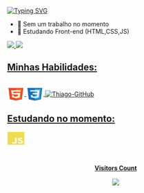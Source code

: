 [![Typing SVG](https://readme-typing-svg.herokuapp.com/?color=000000&size=35&center=true&vCenter=true&width=1000&lines=Olá,+Meu+Nome+é+Thiago+de+Jesus+Xavier;Tenho+18+Anos+de+idade;Moro+em+Macaúbas,+Bahia;Seja+Bem+Vindo!:%29)](https://git.io/typing-svg)

- 🔭 Sem um trabalho no momento
- 🌱 Estudando Front-end (HTML,CSS,JS) 

<div>
  <a href="https://github.com/thiagojx18">
  <img height="180em" src="https://github-readme-stats.vercel.app/api?username=thiagojx18&show_icons=true&theme=dark&include_all_commits=true&count_private=true"/>
  <img height="180em" src="https://github-readme-stats.vercel.app/api/top-langs/?username=thiagojx18&layout=compact&langs_count=7&theme=dark"/>
</div>
 
## Minhas Habilidades:
<div style="display: inline_block"><br>
  <img align="center" alt="Thiago-HTML" height="30" width="40" src="https://raw.githubusercontent.com/devicons/devicon/master/icons/html5/html5-original.svg">
  <img align="center" alt="Thiago-CSS" height="30" width="40" src="https://raw.githubusercontent.com/devicons/devicon/master/icons/css3/css3-original.svg">
  <img align="center" alt="Thiago-GitHub" height="30" width="40 "src="https://cdn.jsdelivr.net/gh/devicons/devicon/icons/github/github-original.svg" />
</div>
  
## Estudando no momento:
 <img align="center" alt="Thiago-Js" height="30" width="40" src="https://raw.githubusercontent.com/devicons/devicon/master/icons/javascript/javascript-plain.svg">
  
<br><p align="center"><b>Visitors Count</b></p>  
<p align="center"><img align="center" src="https://profile-counter.glitch.me/{thiagojx18}/count.svg" /></p> 
<br></div>
